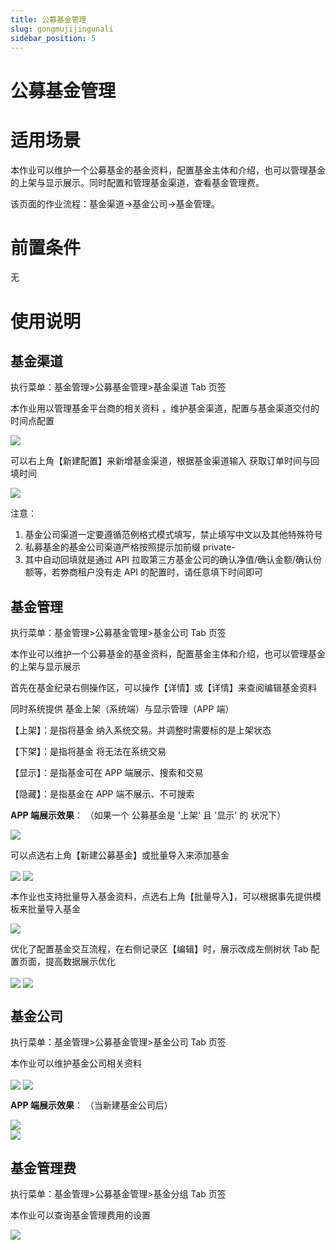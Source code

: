 ```yaml
---
title: 公募基金管理
slug: gongmujijingunali
sidebar_position: 5
---
```



# 公募基金管理

# 适用场景

本作业可以维护一个公募基金的基金资料，配置基金主体和介绍，也可以管理基金的上架与显示展示。同时配置和管理基金渠道，查看基金管理费。

该页面的作业流程：基金渠道→基金公司→基金管理。

# 前置条件

无

# 使用说明

## 基金渠道

执行菜单：基金管理&gt;公募基金管理&gt;基金渠道 Tab 页签

本作业用以管理基金平台商的相关资料 ，维护基金渠道，配置与基金渠道交付的时间点配置

<img src="/assets/LdafblyqeoTVUqxYlHKcU2XYng4.png" src-width="2984" src-height="1334" align="center"/>

可以右上角【新建配置】来新增基金渠道，根据基金渠道输入 获取订单时间与回填时间

<img src="/assets/Orj9b4sXOocF7kxPjvAcN65ongd.png" src-width="2978" src-height="1458" align="center"/>

注意： 

1. 基金公司渠道一定要遵循范例格式模式填写，禁止填写中文以及其他特殊符号
2. 私募基金的基金公司渠道严格按照提示加前缀 private-
3. 其中自动回填就是通过 API 拉取第三方基金公司的确认净值/确认金额/确认份额等，若劵商租户没有走 API 的配置时，请任意填下时间即可

## 基金管理

执行菜单：基金管理&gt;公募基金管理&gt;基金公司 Tab 页签

本作业可以维护一个公募基金的基金资料，配置基金主体和介绍，也可以管理基金的上架与显示展示 

首先在基金纪录右侧操作区，可以操作【详情】或【详情】来查阅编辑基金资料

同时系统提供 基金上架（系统端）与显示管理（APP 端）

【上架】：是指将基金 纳入系统交易。并调整时需要标的是上架状态      

【下架】：是指将基金 将无法在系统交易

【显示】：是指基金可在 APP 端展示、搜索和交易 

【隐藏】：是指基金在 APP 端不展示、不可搜索

**APP 端展示效果**：  （如果一个 公募基金是 '上架' 且 '显示' 的 状况下）

<img src="/assets/JB59bGPbCoOxlbxSsDHcSatZnNd.png" src-width="696" src-height="1206" align="center"/>

可以点选右上角【新建公募基金】或批量导入来添加基金

<img src="/assets/FzcabCMjboCd7TxBmzdc5EUCnhb.png" src-width="2980" src-height="1520" align="center"/>

<img src="/assets/O5OsblRoIoTXnGxuERVcSPHEnPd.png" src-width="2990" src-height="1356" align="center"/>

本作业也支持批量导入基金资料，点选右上角【批量导入】，可以根据事先提供模板来批量导入基金

<img src="/assets/GbzXb1FKqop8CWxJxL8cfAJ0nqc.png" src-width="2984" src-height="1370" align="center"/>

优化了配置基金交互流程，在右侧记录区【编辑】时，展示改成左侧树状 Tab 配置页面，提高数据展示优化

<img src="/assets/SHYObYEtooVbbZxf9ZnccAw0n5P.png" src-width="2972" src-height="1526" align="center"/>

<img src="/assets/Fdn6bWwgNo3MQ6xDDC8cjw4nnmh.png" src-width="2968" src-height="1764" align="center"/>

## 基金公司

执行菜单：基金管理&gt;公募基金管理&gt;基金公司 Tab 页签

本作业可以维护基金公司相关资料

<img src="/assets/TSOPb6wrUoZh46xjao8crq2HnNh.png" src-width="3245" src-height="1400" align="center"/>

<img src="/assets/HflIbP5n1oc1B9xpxDocUwBRnkU.png" src-width="2990" src-height="1776" align="center"/>

**APP 端展示效果**： （当新建基金公司后）

<div class="flex gap-3 columns-2" column-size="2">
<div class="w-[45%]" width-ratio="45">
<img src="/assets/W4DQb6wjloJT9ExC5dgcBDqhndd.png" src-width="708" src-height="1492" align="center"/>
</div>
<div class="w-[54%]" width-ratio="54">
<img src="/assets/Y5uxbJ0vcodldYxfjPMc0yjonGf.png" src-width="880" src-height="1552" align="center"/>
</div>
</div>

## 基金管理费

执行菜单：基金管理&gt;公募基金管理&gt;基金分组 Tab 页签

本作业可以查询基金管理费用的设置

<img src="/assets/JvOSbjbavourZkxL7WWcehcPn9d.png" src-width="3221" src-height="1552" align="center"/>

